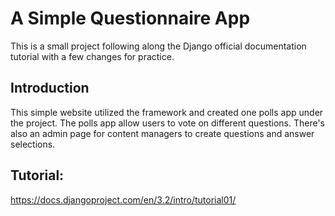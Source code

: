 # A Simple Questionnaire App

This is a small project following along the Django official documentation tutorial with a few changes for practice.

## Introduction
This simple website utilized the framework and created one polls app under the project. The polls app allow users to vote on different questions. There's also an admin page for content managers to create questions and answer selections.

## Tutorial:
https://docs.djangoproject.com/en/3.2/intro/tutorial01/

